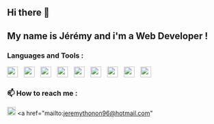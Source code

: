 ## Hi there 👋

## My name is Jérémy and i'm a Web Developer !

### Languages and Tools :

<img width="25px" style="padding-right:10px" src="https://api.iconify.design/logos:visual-studio-code.svg"> <img width="25px" style="padding-right:10px" src="https://api.iconify.design/vscode-icons:file-type-html.svg"> <img width="25px" style="padding-right:10px" src="https://api.iconify.design/vscode-icons:file-type-css.svg">  <img width="25px" style="padding-right:10px" src="https://api.iconify.design/logos:javascript.svg"> <img width="25px" style="padding-right:10px" src="https://api.iconify.design/logos:mysql.svg"> <img width="25px" style="padding-right:10px" src="https://api.iconify.design/vscode-icons:file-type-node.svg"> <img width="25px" style="padding-right:10px" src="https://api.iconify.design/vscode-icons:file-type-mongo.svg"> <img width="25px" style="padding-right:10px" src="https://api.iconify.design/vscode-icons:file-type-vue.svg"> <img width="25px" style="padding-right:10px" src="https://api.iconify.design/logos:sass.svg">



### 📫 How to reach me : 

<img width="20px" style="color:blue" src="https://api.iconify.design/ic:baseline-alternate-email.svg"> <a href="mailto:jeremythonon96@hotmail.com"
